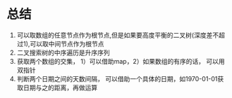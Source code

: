 # 总结
1. 可以取数组的任意节点作为根节点,但是如果要高度平衡的二叉树(深度差不超过1),可以取中间节点作为根节点
2. 二叉搜索树的中序遍历是升序序列
3. 获取两个数组的交集， 1）可以借助map，2）如果数组的有序的话， 可以用双指针
4. 判断两个日期之间的天数间隔， 可以借助一个具体的日期，如1970-01-01获取日期与之的距离，再做运算